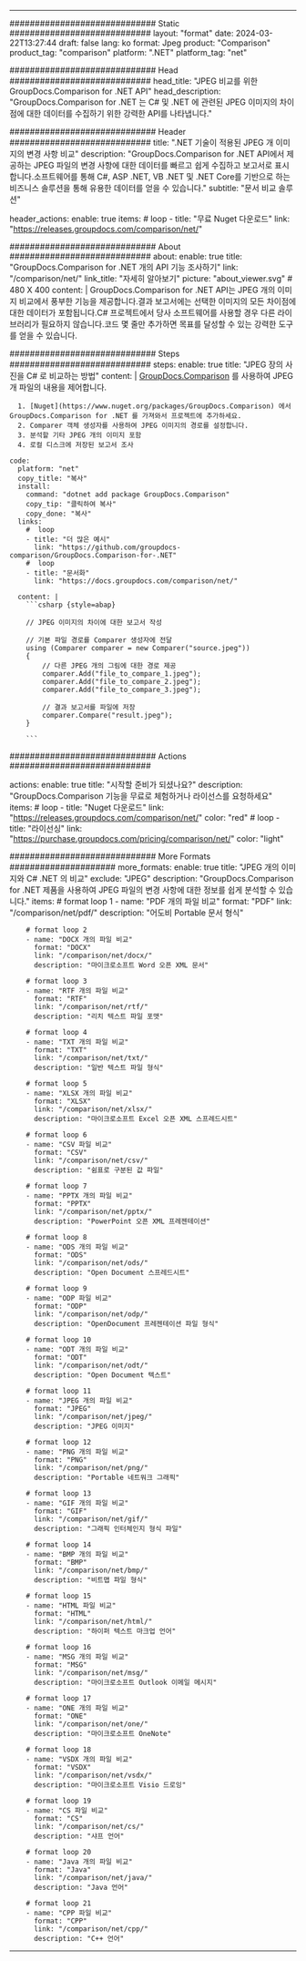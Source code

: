 
---
############################# Static ############################
layout: "format"
date:  2024-03-22T13:27:44
draft: false
lang: ko
format: Jpeg
product: "Comparison"
product_tag: "comparison"
platform: ".NET"
platform_tag: "net"

############################# Head ############################
head_title: "JPEG 비교를 위한 GroupDocs.Comparison for .NET API"
head_description: "GroupDocs.Comparison for .NET 는 C# 및 .NET 에 관련된 JPEG 이미지의 차이점에 대한 데이터를 수집하기 위한 강력한 API를 나타냅니다."

############################# Header ############################
title: ".NET 기술이 적용된 JPEG 개 이미지의 변경 사항 비교" 
description: "GroupDocs.Comparison for .NET API에서 제공하는 JPEG 파일의 변경 사항에 대한 데이터를 빠르고 쉽게 수집하고 보고서로 표시합니다.소프트웨어를 통해 C#, ASP .NET, VB .NET 및 .NET Core를 기반으로 하는 비즈니스 솔루션을 통해 유용한 데이터를 얻을 수 있습니다."
subtitle: "문서 비교 솔루션" 

header_actions:
  enable: true
  items:
    #  loop
    - title: "무료 Nuget 다운로드"
      link: "https://releases.groupdocs.com/comparison/net/"
      
############################# About ############################
about:
    enable: true
    title: "GroupDocs.Comparison for .NET 개의 API 기능 조사하기"
    link: "/comparison/net/"
    link_title: "자세히 알아보기"
    picture: "about_viewer.svg" # 480 X 400
    content: |
       GroupDocs.Comparison for .NET API는 JPEG 개의 이미지 비교에서 풍부한 기능을 제공합니다.결과 보고서에는 선택한 이미지의 모든 차이점에 대한 데이터가 포함됩니다.C# 프로젝트에서 당사 소프트웨어를 사용할 경우 다른 라이브러리가 필요하지 않습니다.코드 몇 줄만 추가하면 목표를 달성할 수 있는 강력한 도구를 얻을 수 있습니다.

############################# Steps ############################
steps:
    enable: true
    title: "JPEG 장의 사진을 C# 로 비교하는 방법"
    content: |
      [GroupDocs.Comparison](https://products.groupdocs.com/comparison/net/) 를 사용하여 JPEG 개 파일의 내용을 제어합니다.
      
      1. [Nuget](https://www.nuget.org/packages/GroupDocs.Comparison) 에서 GroupDocs.Comparison for .NET 를 가져와서 프로젝트에 추가하세요.
      2. Comparer 객체 생성자를 사용하여 JPEG 이미지의 경로를 설정합니다.
      3. 분석할 기타 JPEG 개의 이미지 포함
      4. 로컬 디스크에 저장된 보고서 조사
   
    code:
      platform: "net"
      copy_title: "복사"
      install:
        command: "dotnet add package GroupDocs.Comparison"
        copy_tip: "클릭하여 복사"
        copy_done: "복사"
      links:
        #  loop
        - title: "더 많은 예시"
          link: "https://github.com/groupdocs-comparison/GroupDocs.Comparison-for-.NET"
        #  loop
        - title: "문서화"
          link: "https://docs.groupdocs.com/comparison/net/"
          
      content: |
        ```csharp {style=abap}

        // JPEG 이미지의 차이에 대한 보고서 작성

        // 기본 파일 경로를 Comparer 생성자에 전달
        using (Comparer comparer = new Comparer("source.jpeg"))
        {
            // 다른 JPEG 개의 그림에 대한 경로 제공
        	comparer.Add("file_to_compare_1.jpeg");
            comparer.Add("file_to_compare_2.jpeg");
            comparer.Add("file_to_compare_3.jpeg");

            // 결과 보고서를 파일에 저장
            comparer.Compare("result.jpeg"); 
        }
        
        ```            

############################# Actions ############################

actions:
  enable: true
  title: "시작할 준비가 되셨나요?"
  description: "GroupDocs.Comparison 기능을 무료로 체험하거나 라이선스를 요청하세요"
  items:
    #  loop
    - title: "Nuget 다운로드"
      link: "https://releases.groupdocs.com/comparison/net/"
      color: "red"
        #  loop
    - title: "라이선싱"
      link: "https://purchase.groupdocs.com/pricing/comparison/net/"
      color: "light"


############################# More Formats #####################
more_formats:
    enable: true
    title: "JPEG 개의 이미지와 C# .NET 의 비교"
    exclude: "JPEG"
    description: "GroupDocs.Comparison for .NET 제품을 사용하여 JPEG 파일의 변경 사항에 대한 정보를 쉽게 분석할 수 있습니다."
    items: 
        # format loop 1
        - name: "PDF 개의 파일 비교"
          format: "PDF"
          link: "/comparison/net/pdf/"
          description: "어도비 Portable 문서 형식"

        # format loop 2
        - name: "DOCX 개의 파일 비교"
          format: "DOCX"
          link: "/comparison/net/docx/"
          description: "마이크로소프트 Word 오픈 XML 문서"

        # format loop 3
        - name: "RTF 개의 파일 비교"
          format: "RTF"
          link: "/comparison/net/rtf/"
          description: "리치 텍스트 파일 포맷"

        # format loop 4
        - name: "TXT 개의 파일 비교"
          format: "TXT"
          link: "/comparison/net/txt/"
          description: "일반 텍스트 파일 형식"

        # format loop 5
        - name: "XLSX 개의 파일 비교"
          format: "XLSX"
          link: "/comparison/net/xlsx/"
          description: "마이크로소프트 Excel 오픈 XML 스프레드시트"

        # format loop 6
        - name: "CSV 파일 비교"
          format: "CSV"
          link: "/comparison/net/csv/"
          description: "쉼표로 구분된 값 파일"

        # format loop 7
        - name: "PPTX 개의 파일 비교"
          format: "PPTX"
          link: "/comparison/net/pptx/"
          description: "PowerPoint 오픈 XML 프레젠테이션"

        # format loop 8
        - name: "ODS 개의 파일 비교"
          format: "ODS"
          link: "/comparison/net/ods/"
          description: "Open Document 스프레드시트"

        # format loop 9
        - name: "ODP 파일 비교"
          format: "ODP"
          link: "/comparison/net/odp/"
          description: "OpenDocument 프레젠테이션 파일 형식"

        # format loop 10
        - name: "ODT 개의 파일 비교"
          format: "ODT"
          link: "/comparison/net/odt/"
          description: "Open Document 텍스트"

        # format loop 11
        - name: "JPEG 개의 파일 비교"
          format: "JPEG"
          link: "/comparison/net/jpeg/"
          description: "JPEG 이미지"

        # format loop 12
        - name: "PNG 개의 파일 비교"
          format: "PNG"
          link: "/comparison/net/png/"
          description: "Portable 네트워크 그래픽"

        # format loop 13
        - name: "GIF 개의 파일 비교"
          format: "GIF"
          link: "/comparison/net/gif/"
          description: "그래픽 인터체인지 형식 파일"

        # format loop 14
        - name: "BMP 개의 파일 비교"
          format: "BMP"
          link: "/comparison/net/bmp/"
          description: "비트맵 파일 형식"

        # format loop 15
        - name: "HTML 파일 비교"
          format: "HTML"
          link: "/comparison/net/html/"
          description: "하이퍼 텍스트 마크업 언어"

        # format loop 16
        - name: "MSG 개의 파일 비교"
          format: "MSG"
          link: "/comparison/net/msg/"
          description: "마이크로소프트 Outlook 이메일 메시지"

        # format loop 17
        - name: "ONE 개의 파일 비교"
          format: "ONE"
          link: "/comparison/net/one/"
          description: "마이크로소프트 OneNote"

        # format loop 18
        - name: "VSDX 개의 파일 비교"
          format: "VSDX"
          link: "/comparison/net/vsdx/"
          description: "마이크로소프트 Visio 드로잉"

        # format loop 19
        - name: "CS 파일 비교"
          format: "CS"
          link: "/comparison/net/cs/"
          description: "샤프 언어"

        # format loop 20
        - name: "Java 개의 파일 비교"
          format: "Java"
          link: "/comparison/net/java/"
          description: "Java 언어"
          
        # format loop 21
        - name: "CPP 파일 비교"
          format: "CPP"
          link: "/comparison/net/cpp/"
          description: "C++ 언어"
---